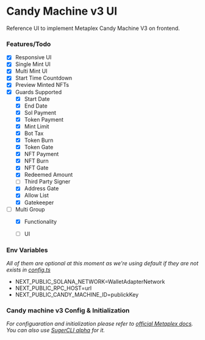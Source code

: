 # Candy Machine v3 UI
Reference UI to implement Metaplex Candy Machine V3 on frontend.

### Features/Todo
- [x] Responsive UI
- [x] Single Mint UI
- [x] Multi Mint UI
- [x] Start Time Countdown
- [x] Preview Minted NFTs
- [x] Guards Supported
  - [x] Start Date
  - [x] End Date
  - [x] Sol Payment
  - [x] Token Payment
  - [x] Mint Limit
  - [x] Bot Tax
  - [x] Token Burn
  - [x] Token Gate
  - [x] NFT Payment
  - [x] NFT Burn
  - [x] NFT Gate
  - [x] Redeemed Amount
  - [ ] Third Party Signer
  - [x] Address Gate
  - [x] Allow List
  - [x] Gatekeeper
- [ ] Multi Group
  - [x] Functionality
  - [ ] UI


### Env Variables
*All of them are optional at this moment as we're using default if they are not exists in [config.ts](src/config.ts)*
- NEXT_PUBLIC_SOLANA_NETWORK=WalletAdapterNetwork
- NEXT_PUBLIC_RPC_HOST=url
- NEXT_PUBLIC_CANDY_MACHINE_ID=publickKey

### Candy machine v3 Config & Initialization
*For configuaration and initialization please refer to [official Metaplex docs](https://docs.metaplex.com/programs/candy-machine/overview). You can also use [SugerCLI alpha](https://docs.metaplex.com/developer-tools/sugar/guides/sugar-for-cmv3) for it.*
